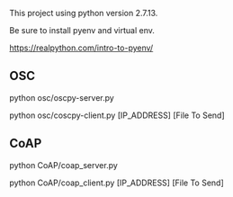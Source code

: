 This project using python version 2.7.13.

Be sure to install pyenv and virtual env.

https://realpython.com/intro-to-pyenv/

OSC
----

python osc/oscpy-server.py

python osc/coscpy-client.py [IP_ADDRESS] [File To Send]


CoAP
----

python CoAP/coap_server.py

python CoAP/coap_client.py [IP_ADDRESS] [File To Send]
